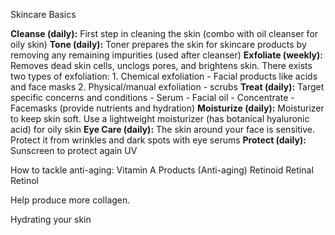 Skincare Basics

**Cleanse (daily):** First step in cleaning the skin (combo with oil cleanser for oily skin)
**Tone (daily):** Toner prepares the skin for skincare products by removing any remaining impurities (used after cleanser)
**Exfoliate (weekly):** Removes dead skin cells, unclogs pores, and brightens skin. There exists two types of exfoliation:
	1. Chemical exfoliation
		- Facial products like acids and face masks
	2. Physical/manual exfoliation
		- scrubs
**Treat (daily):** Target specific concerns and conditions
	- Serum
	- Facial oil
	- Concentrate
	- Facemasks (provide nutrients and hydration)
**Moisturize (daily):** Moisturizer to keep skin soft. Use a lightweight moisturizer (has botanical hyaluronic acid) for oily skin 
**Eye Care (daily):** The skin around your face is sensitive. Protect it from wrinkles and dark spots with eye serums
**Protect (daily):** Sunscreen to protect again UV

How to tackle anti-aging:
Vitamin A Products (Anti-aging)
Retinoid 
Retinal 
Retinol 

Help produce more collagen. 

Hydrating your skin